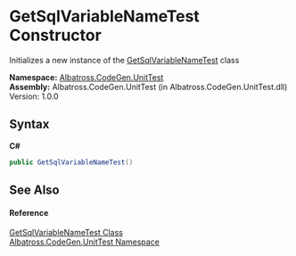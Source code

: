 # GetSqlVariableNameTest Constructor 
 

Initializes a new instance of the <a href="fe4acee7-8f69-11f8-5f5b-529c73377ed9">GetSqlVariableNameTest</a> class

**Namespace:**&nbsp;<a href="c635ed64-0af7-fe2b-cfaf-82d8fce8d294">Albatross.CodeGen.UnitTest</a><br />**Assembly:**&nbsp;Albatross.CodeGen.UnitTest (in Albatross.CodeGen.UnitTest.dll) Version: 1.0.0

## Syntax

**C#**<br />
``` C#
public GetSqlVariableNameTest()
```


## See Also


#### Reference
<a href="fe4acee7-8f69-11f8-5f5b-529c73377ed9">GetSqlVariableNameTest Class</a><br /><a href="c635ed64-0af7-fe2b-cfaf-82d8fce8d294">Albatross.CodeGen.UnitTest Namespace</a><br />